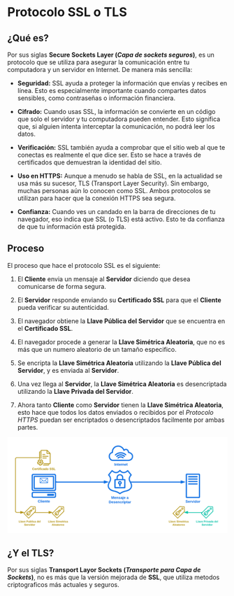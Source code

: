 # Protocolo SSL o TLS

## ¿Qué es?

Por sus siglas **Secure Sockets Layer (*Capa de sockets seguros*)**, es un protocolo que se utiliza para asegurar la comunicación entre tu computadora y un servidor en Internet. De manera más sencilla:

* **Seguridad:** SSL ayuda a proteger la información que envías y recibes en línea. Esto es especialmente importante cuando compartes datos sensibles, como contraseñas o información financiera.

* **Cifrado:** Cuando usas SSL, la información se convierte en un código que solo el servidor y tu computadora pueden entender. Esto significa que, si alguien intenta interceptar la comunicación, no podrá leer los datos.

* **Verificación:** SSL también ayuda a comprobar que el sitio web al que te conectas es realmente el que dice ser. Esto se hace a través de certificados que demuestran la identidad del sitio.

* **Uso en HTTPS:** Aunque a menudo se habla de SSL, en la actualidad se usa más su sucesor, TLS (Transport Layer Security). Sin embargo, muchas personas aún lo conocen como SSL. Ambos protocolos se utilizan para hacer que la conexión HTTPS sea segura.

* **Confianza:** Cuando ves un candado en la barra de direcciones de tu navegador, eso indica que SSL (o TLS) está activo. Esto te da confianza de que tu información está protegida.

## Proceso

El proceso que hace el protocolo SSL es el siguiente:

1. El **Cliente** envia un mensaje al **Servidor** diciendo que desea comunicarse de forma segura.

2. El **Servidor** responde enviando su **Certificado SSL** para que el **Cliente** pueda verificar su autenticidad.

3. El navegador obtiene la **Llave Pública del Servidor** que se encuentra en el **Certificado SSL**.

4. El navegador procede a generar la **Llave Simétrica Aleatoria**, que no es más que un numero aleatorio de un tamaño especifico.

5. Se encripta la **Llave Simétrica Aleatoria** utilizando la **Llave Pública del Servidor**, y es enviada al **Servidor**.

6. Una vez llega al **Servidor**, la **Llave Simétrica Aleatoria** es desencriptada utilizando la **Llave Privada del Servidor**.

7. Ahora tanto **Cliente** como **Servidor** tienen la **Llave Simétrica Aleatoria**, esto hace que todos los datos enviados o recibidos por el *Protocolo HTTPS* puedan ser encriptados o desencriptados facilmente por ambas partes.

![diagrama-ssl](images/diagrama-ssl.png)

## ¿Y el TLS?

Por sus siglas **Transport Layor Sockets (*Transporte para Capa de Sockets*)**, no es más que la versión mejorada de **SSL**, que utiliza metodos criptograficos más actuales y seguros.
